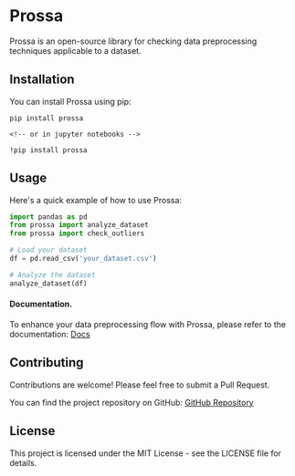 # Prossa

Prossa is an open-source library for checking data preprocessing techniques applicable to a dataset.


## Installation

You can install Prossa using pip:

```
pip install prossa

<!-- or in jupyter notebooks -->

!pip install prossa
```

## Usage

Here's a quick example of how to use Prossa:

```python
import pandas as pd
from prossa import analyze_dataset
from prossa import check_outliers

# Load your dataset
df = pd.read_csv('your_dataset.csv')

# Analyze the dataset
analyze_dataset(df)
```
#### Documentation.
To enhance your data preprocessing flow with Prossa, please refer to the documentation: [Docs](https://prossa.vercel.app/)

## Contributing

Contributions are welcome! Please feel free to submit a Pull Request.

You can find the project repository on GitHub:
[GitHub Repository](https://github.com/Fosberg-codex/prossa)

## License

This project is licensed under the MIT License - see the LICENSE file for details.
